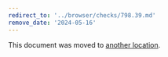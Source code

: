 ```yaml
---
redirect_to: '../browser/checks/798.39.md'
remove_date: '2024-05-16'
---
```


This document was moved to [another location](../browser/checks/798.39.md).

<!-- This redirect file can be deleted after 2024-05-16. -->
<!-- Redirects that point to other docs in the same project expire in three months. -->
<!-- Redirects that point to docs in a different project or site (for example, link is not relative and starts with `https:`) expire in one year. -->
<!-- Before deletion, see: https://docs.gitlab.com/ee/development/documentation/redirects.html -->
